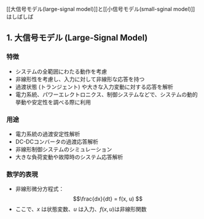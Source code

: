 

[[大信号モデル(large-signal model)]]と[[小信号モデル(small-sginal model)]]はしばしば

## **1. 大信号モデル (Large-Signal Model)**

### **特徴**

- システムの全範囲にわたる動作を考慮
- 非線形性を考慮し、入力に対して非線形な応答を持つ
- 過渡状態 (トランジェント) や大きな入力変動に対する応答を解析
- 電力系統、パワーエレクトロニクス、制御システムなどで、システムの動的挙動や安定性を調べる際に利用

### **用途**

- 電力系統の過渡安定性解析
- DC-DCコンバータの過渡応答解析
- 非線形制御システムのシミュレーション
- 大きな負荷変動や故障時のシステム応答解析

### **数学的表現**

- 非線形微分方程式： 
$$\frac{dx}{dt} = f(x, u) 
$$
- ここで、$x$ は状態変数、$u$ は入力、$f(x,u)$は非線形関数